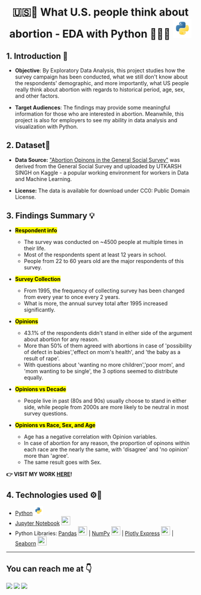 # <h1 align="center">:us::girl: What U.S. people think about abortion - EDA with Python :girl::us: <img src="https://github.com/PrinceCorwin/Useful-tech-icons/blob/main/images/python.png" width="50" height="50"></h1>

## **1. Introduction** :pushpin:

- **Objective**: By Exploratory Data Analysis, this project studies how the survey campaign has been conducted, what we still don't know about the respondents' demographic, and more importantly, what US people really think about abortion with regards to historical period, age, sex, and other factors.

- **Target Audiences**: The findings may provide some meaningful information for those who are interested in abortion. Meanwhile, this project is also for employers to see my ability in data analysis and visualization with Python.

## **2. Dataset**:microscope:

- **Data Source:** ["Abortion Opinons in the General Social Survey"](https://www.kaggle.com/datasets/utkarshx27/abortion-opinions-in-the-general-social-survey) was derived from the General Social Survey and uploaded by UTKARSH SINGH on Kaggle - a popular working environment for workers in Data and Machine Learning.

- **License:** The data is available for download under CC0: Public Domain License.

## **3. Findings Summary** :bulb:

 * <mark><b>Respondent info</b></mark> 
    * The survey was conducted on ~4500 people at multiple times in their life.<br>
    * Most of the respondents spent at least 12 years in school.<br>
    * People from 22 to 60 years old are the major respondents of this survey.
   
   
 * <mark><b>Survey Collection</b></mark> 
    * From 1995, the frequency of collecting survey has been changed from every year to once every 2 years.
    * What is more, the annual survey total after 1995 increased significantly.<br>
    
    
 * <mark><b>Opinions</b></mark>
    * 43.1% of the respondents didn't stand in either side of the argument about abortion for any reason.
    * More than 50% of them agreed with abortions in case of 'possibility of defect in babies','effect on mom's health', and 'the baby as a result of rape'.
    * With questions about 'wanting no more children','poor mom', and 'mom wanting to be single', the 3 options seemed to distribute equally.<br>
    
 
 * <mark><b>Opinions vs Decade</b></mark>
    * People live in past (80s and 90s) usually choose to stand in either side, while people from 2000s are more likely to be neutral in most survey questions.<br>
    
 
 * <mark><b>Opinions vs Race, Sex, and Age</b></mark>
    * Age has a negative correlation with Opinion variables.
    * In case of abortion for any reason, the proportion of opinons within each race are the nearly the same, with 'disagree' and 'no opinion' more than 'agree'.
    * The same result goes with Sex.

**👉 VISIT MY WORK [HERE]()!**

## 4. Technologies used ⚙️:satellite:
- [Python](https://coursera.org/share/9633cd154ac74544f87f83434258a90b) <img src="https://github.com/PrinceCorwin/Useful-tech-icons/blob/main/images/python.png" width="24" height="24">
- [Jupyter Notebook](https://jupyter.org/) <img src="https://user-images.githubusercontent.com/104643138/226098051-177ede6d-3fe5-49a8-8f57-446caf49f94c.png" width="24" height="24">
- Python Libraries: [Pandas](https://pandas.pydata.org/) <img src="https://user-images.githubusercontent.com/104643138/225993416-31cf4034-962c-4842-8821-5a5ccfc8e729.png" width="24" height="24"/> | [NumPy](https://numpy.org/) <img src="https://user-images.githubusercontent.com/104643138/225993758-e1b3af8b-47a0-405d-90ff-b2edeeac3d37.png" width="24" height="24"/> | [Plotly Express](https://plotly.com/python/plotly-express/) <img src="https://github.com/phucthichlai/Abortion/assets/104643138/2ccdf373-347c-4c72-9131-b7e62cd71dc8" width="24" height="24"/>
| [Seaborn](https://seaborn.pydata.org/) <img src="https://user-images.githubusercontent.com/104643138/225994199-d9f150a0-27b6-44bc-a581-2e21d7d0e9af.svg" width="24" height="24"/>

***

## You can reach me at 👇
<img href="https://www.facebook.com/dobaophuc98/" src="https://img.shields.io/badge/Facebook-@dobaophuc98-1877F2?style=for-the-badge&logo=Facebook"/>
<img href="https://www.linkedin.com/in/andy-data-analyst/" src="https://img.shields.io/badge/LinkedIn-@Andy_data_analyst-0A66C2?style=for-the-badge&logo=LinkedIn"/>
<img src="https://img.shields.io/badge/Gmail-dobaophuc1998@gmail.com-EA4335?style=for-the-badge&logo=Gmail"/>

